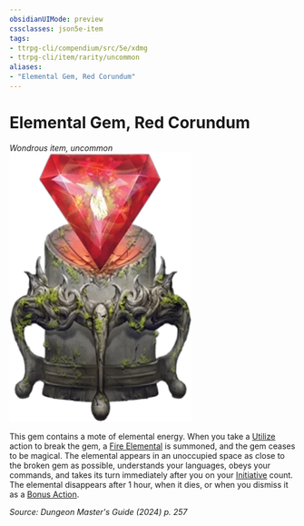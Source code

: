 ```yaml
---
obsidianUIMode: preview
cssclasses: json5e-item
tags:
- ttrpg-cli/compendium/src/5e/xdmg
- ttrpg-cli/item/rarity/uncommon
aliases: 
- "Elemental Gem, Red Corundum"
---
```

# Elemental Gem, Red Corundum
*Wondrous item, uncommon*  
![](3-Compendium/items/img/elemental-gem-red-corundum.webp#right)


This gem contains a mote of elemental energy. When you take a [Utilize](3-Compendium/rules/actions.md#Utilize) action to break the gem, a [Fire Elemental](3-Compendium/bestiary/elemental/fire-elemental-xmm.md) is summoned, and the gem ceases to be magical. The elemental appears in an unoccupied space as close to the broken gem as possible, understands your languages, obeys your commands, and takes its turn immediately after you on your [Initiative](3-Compendium/rules/variant-rules/initiative-xphb.md) count. The elemental disappears after 1 hour, when it dies, or when you dismiss it as a [Bonus Action](3-Compendium/rules/variant-rules/bonus-action-xphb.md).

*Source: Dungeon Master's Guide (2024) p. 257*